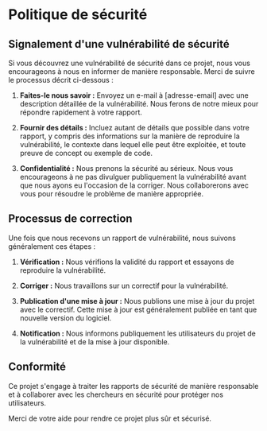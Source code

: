 # Politique de sécurité

## Signalement d'une vulnérabilité de sécurité

Si vous découvrez une vulnérabilité de sécurité dans ce projet, nous vous encourageons à nous en informer de manière responsable. Merci de suivre le processus décrit ci-dessous :

1. **Faites-le nous savoir :** Envoyez un e-mail à [adresse-email] avec une description détaillée de la vulnérabilité. Nous ferons de notre mieux pour répondre rapidement à votre rapport.

2. **Fournir des détails :** Incluez autant de détails que possible dans votre rapport, y compris des informations sur la manière de reproduire la vulnérabilité, le contexte dans lequel elle peut être exploitée, et toute preuve de concept ou exemple de code.

3. **Confidentialité :** Nous prenons la sécurité au sérieux. Nous vous encourageons à ne pas divulguer publiquement la vulnérabilité avant que nous ayons eu l'occasion de la corriger. Nous collaborerons avec vous pour résoudre le problème de manière appropriée.

## Processus de correction

Une fois que nous recevons un rapport de vulnérabilité, nous suivons généralement ces étapes :

1. **Vérification :** Nous vérifions la validité du rapport et essayons de reproduire la vulnérabilité.

2. **Corriger :** Nous travaillons sur un correctif pour la vulnérabilité.

3. **Publication d'une mise à jour :** Nous publions une mise à jour du projet avec le correctif. Cette mise à jour est généralement publiée en tant que nouvelle version du logiciel.

4. **Notification :** Nous informons publiquement les utilisateurs du projet de la vulnérabilité et de la mise à jour disponible.

## Conformité

Ce projet s'engage à traiter les rapports de sécurité de manière responsable et à collaborer avec les chercheurs en sécurité pour protéger nos utilisateurs.

Merci de votre aide pour rendre ce projet plus sûr et sécurisé.
